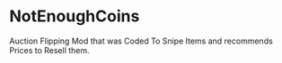 # NotEnoughCoins
Auction Flipping Mod that was Coded To Snipe Items and recommends Prices to Resell them.
